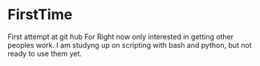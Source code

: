 # FirstTime
First attempt at git hub
For Right now only interested in getting other peoples work. I am studyng up on scripting with bash and python, but not ready to use them yet.
